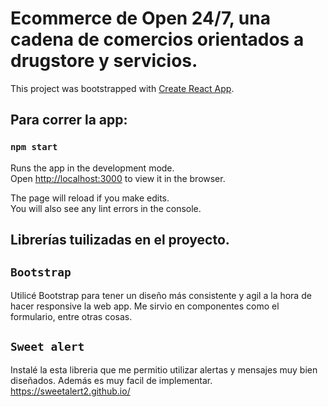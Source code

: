 # Ecommerce de Open 24/7, una cadena de comercios orientados a drugstore y servicios.

This project was bootstrapped with [Create React App](https://github.com/facebook/create-react-app).

## Para correr la app: 

### `npm start`

Runs the app in the development mode.\
Open [http://localhost:3000](http://localhost:3000) to view it in the browser.

The page will reload if you make edits.\
You will also see any lint errors in the console.

## Librerías tuilizadas en el proyecto.

## `Bootstrap`

Utilicé Bootstrap para tener un diseño más consistente y agil a la hora de hacer responsive la web app. 
Me sirvio en componentes como el formulario, entre otras cosas.

## `Sweet alert`
Instalé la esta libreria que me permitio utilizar alertas y mensajes muy bien diseñados. 
Además es muy facil de implementar. https://sweetalert2.github.io/

